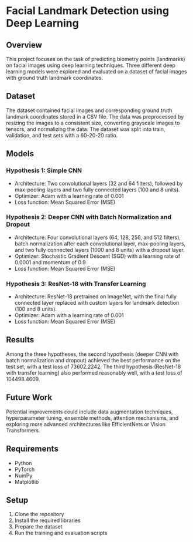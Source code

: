 # Facial Landmark Detection using Deep Learning

## Overview
This project focuses on the task of predicting biometry points (landmarks) on facial images using deep learning techniques. Three different deep learning models were explored and evaluated on a dataset of facial images with ground truth landmark coordinates.

## Dataset
The dataset contained facial images and corresponding ground truth landmark coordinates stored in a CSV file. The data was preprocessed by resizing the images to a consistent size, converting grayscale images to tensors, and normalizing the data. The dataset was split into train, validation, and test sets with a 60-20-20 ratio.

## Models

### Hypothesis 1: Simple CNN
- Architecture: Two convolutional layers (32 and 64 filters), followed by max-pooling layers and two fully connected layers (100 and 8 units).
- Optimizer: Adam with a learning rate of 0.001
- Loss function: Mean Squared Error (MSE)

### Hypothesis 2: Deeper CNN with Batch Normalization and Dropout
- Architecture: Four convolutional layers (64, 128, 256, and 512 filters), batch normalization after each convolutional layer, max-pooling layers, and two fully connected layers (1000 and 8 units) with a dropout layer.
- Optimizer: Stochastic Gradient Descent (SGD) with a learning rate of 0.0001 and momentum of 0.9
- Loss function: Mean Squared Error (MSE)

### Hypothesis 3: ResNet-18 with Transfer Learning
- Architecture: ResNet-18 pretrained on ImageNet, with the final fully connected layer replaced with custom layers for landmark detection (100 and 8 units).
- Optimizer: Adam with a learning rate of 0.001
- Loss function: Mean Squared Error (MSE)

## Results
Among the three hypotheses, the second hypothesis (deeper CNN with batch normalization and dropout) achieved the best performance on the test set, with a test loss of 73602.2242. The third hypothesis (ResNet-18 with transfer learning) also performed reasonably well, with a test loss of 104498.4609.

## Future Work
Potential improvements could include data augmentation techniques, hyperparameter tuning, ensemble methods, attention mechanisms, and exploring more advanced architectures like EfficientNets or Vision Transformers.

## Requirements
- Python
- PyTorch
- NumPy
- Matplotlib

## Setup
1. Clone the repository
2. Install the required libraries
3. Prepare the dataset
4. Run the training and evaluation scripts
